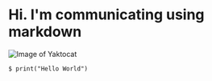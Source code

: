 # Hi. I'm communicating using markdown

![Image of Yaktocat](https://octodex.github.com/images/yaktocat.png)
```
$ print("Hello World")
```
